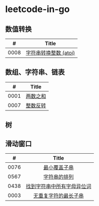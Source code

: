 # leetcode-in-go

## 数值转换

| # | Title |
|:---:|:---:|
| 0008 | [字符串转换整数 (atoi)](./algorithms/0008.string-to-integer-atoi/README.md) |


## 数组、字符串、链表

| # | Title |
|:---:|:---:|
| 0001 | [两数之和](./algorithms/0001.two-sum/README.md) |
| 0007 | [整数反转](./algorithms/0007.reverse-integer/README.md) |

## 树

## 滑动窗口

| # | Title |
|:---:|:---:|
| 0076 | [最小覆盖子串](./algorithms/0076.minimum-window-substring/README.md) |
| 0567 | [字符串的排列](./algorithms/0567.permutation-in-string/README.md) |
| 0438 | [找到字符串中所有字母异位词](./algorithms/0438.find-all-anagrams-in-a-string/README.md) |
| 0003 | [无重复字符的最长子串](./algorithms/0003.longest-substring-without-repeating-characters/README.md) |
